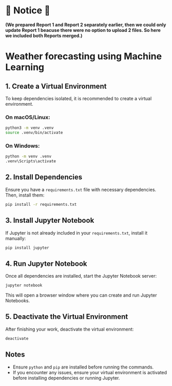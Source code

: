 # 🛑 **Notice** 🛑

**(We prepared Report 1 and Report 2 separately earlier, then we could only update Report 1 beacuse there were no option to upload 2 files. So here we included both Reports merged.)**

# Weather forecasting using Machine Learning

## 1. Create a Virtual Environment

To keep dependencies isolated, it is recommended to create a virtual environment.

### On macOS/Linux:

```sh
python3 -m venv .venv
source .venv/bin/activate
```

### On Windows:

```sh
python -m venv .venv
.venv\Scripts\activate
```

## 2. Install Dependencies

Ensure you have a `requirements.txt` file with necessary dependencies. Then, install them:

```sh
pip install -r requirements.txt
```

## 3. Install Jupyter Notebook

If Jupyter is not already included in your `requirements.txt`, install it manually:

```sh
pip install jupyter
```

## 4. Run Jupyter Notebook

Once all dependencies are installed, start the Jupyter Notebook server:

```sh
jupyter notebook
```

This will open a browser window where you can create and run Jupyter Notebooks.

## 5. Deactivate the Virtual Environment

After finishing your work, deactivate the virtual environment:

```sh
deactivate
```

## Notes

- Ensure `python` and `pip` are installed before running the commands.
- If you encounter any issues, ensure your virtual environment is activated before installing dependencies or running Jupyter.
